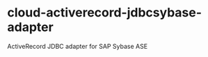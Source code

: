 cloud-activerecord-jdbcsybase-adapter
=====================================

ActiveRecord JDBC adapter for SAP Sybase ASE